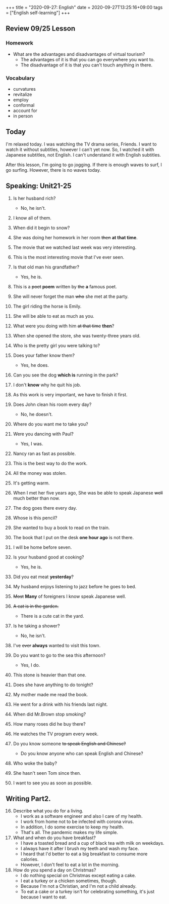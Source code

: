 +++
title =  "2020-09-27: English"
date = 2020-09-27T13:25:16+09:00
tags = ["English self-learning"]
+++

## Review 09/25 Lesson

### Homework

* What are the advantages and disadvantages of virtual tourism?
    - The advantages of it is that you can go everywhere you want to.
    - The disadvantage of it is that you can't touch anything in there.

### Vocabulary

* curvatures
* revitalize
* employ
* conformal
* account for
* in person

## Today

I'm relaxed today.
I was watching the TV drama series, Friends.
I want to watch it without subtitles, however I can't yet now.
So, I watched it with Japanese subtitles, not English. 
I can't understand it with English subtitles.

After this lesson, I'm going to go jogging.
If there is enough waves to surf, I go surfing.
However, there is no waves today.

## Speaking: Unit21-25

1. Is her husband rich?
    - No, he isn't.
2. I know all of them.
3. When did it begin to snow?
4. She was doing her homework in her room ~~then~~ **at that time**.
5. The movie that we watched last week was very interesting.
6. This is the most interesting movie that I've ever seen.
7. Is that old man his grandfather?
    - Yes, he is.
8. This is a ~~poet~~ **poem** written by ~~the~~ **a** famous poet.
9. She will never forget the man ~~who~~ she met at the party.
10. The girl riding the horse is Emily. 

1. She will be able to eat as much as you.
2. What were you doing with him ~~at that time~~ **then**?
3. When she opened the store, she was twenty-three years old.
4. Who is the pretty girl you were talking to?
5. Does your father know them?
    - Yes, he does.
6. Can you see the dog **which is** running in the park?
7. I don't **know** why he quit his job.
8. As this work is very important, we have to finish it first.
9. Does John clean his room every day?
    - No, he doesn't.
10. Where do you want me to take you?

1. Were you dancing with Paul?
    - Yes, I was.
2. Nancy ran as fast as possible.
3. This is the best way to do the work.
4. All the money was stolen.
5. It's getting warm.
6. When I met her five years ago, She was be able to speak Japanese ~~well~~ much better than now.
7. The dog goes there every day.
8. Whose is this pencil?
9. She wanted to buy a book to read on the train. 
10. The book that I put on the desk **one hour ago** is not there.

1. I will be home before seven.
2. Is your husband good at cooking?
    - Yes, he is.
3. Did you eat meat **yesterday**?
4. My husband enjoys listening to jazz before he goes to bed.
5. ~~Most~~ **Many** of foreigners I know speak Japanese well.
6. ~~A cat is in the garden.~~
    - There is a cute cat in the yard.
7. Is he taking a shower?
    - No, he isn't.
8. I've ~~ever~~ **always** wanted to visit this town.
9. Do you want to go to the sea this afternoon?
    - Yes, I do.
10. This stone is heavier than that one.

1. Does she have anything to do tonight?
2. My mother made me read the book.
3. He went for a drink with his friends last night.
4. When did Mr.Brown stop smoking?
5. How many roses did he buy there?
6. He watches the TV program every week.
7. Do you know someone ~~to speak English and Chinese?~~
    - Do you know anyone who can speak English and Chinese?
8. Who woke the baby?
9. She hasn't seen Tom since then.
10. I want to see you as soon as possible.

## Writing Part2.

16. Describe what you do for a living.
    - I work as a software engineer and also I care of my health.
    - I work from home not to be infected with corona virus.
    - In addition, I do some exercise to keep my health.
    - That's all. The pandemic makes my life simple.
17. What and when do you have breakfast?
    - I have a toasted bread and a cup of black tea with milk on weekdays.
    - I always have it after I brush my teeth and wash my face.
    - I heard that I'd better to eat a big breakfast to consume more calories.
    - However, I don't feel to eat a lot in the morning.
18. How do you spend a day on Christmas?
    - I do nothing special on Christmas except eating a cake.
    - I eat a turkey or a chicken sometimes, though.
    - Because I'm not a Christian, and I'm not a child already.
    - To eat a cake or a turkey isn't for celebrating something, it's just because I want to eat.
